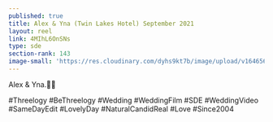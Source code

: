```yaml
---
published: true
title: Alex & Yna (Twin Lakes Hotel) September 2021
layout: reel
link: 4MIhL6OnSNs
type: sde
section-rank: 143
image-small: 'https://res.cloudinary.com/dyhs9kt7b/image/upload/v1646565304/Alex-01b.jpg'
---
```

Alex & Yna.💖✨

#Threelogy #BeThreelogy #Wedding #WeddingFilm #SDE #WeddingVideo #SameDayEdit #LovelyDay  #NaturalCandidReal #Love #Since2004